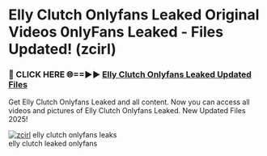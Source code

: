 # Elly Clutch Onlyfans Leaked Original Videos 0nlyFans Leaked - Files Updated! (zcirl)

<h3>🔴 CLICK HERE 🌐==►► <a href="https://tinyurl.com/3hn5wdd3" rel="nofollow">Elly Clutch Onlyfans Leaked Updated Files</a></h3>

Get Elly Clutch Onlyfans Leaked and all content. Now you can access all videos and pictures of Elly Clutch Onlyfans Leaked. New Updated Files 2025!

[![zcirl](https://i.imgur.com/4HnBqBT.gif)](https://tinyurl.com/3hn5wdd3)
elly clutch onlyfans leaks<br>
elly clutch leaked onlyfans